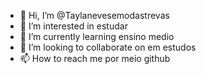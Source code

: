 - 👋 Hi, I’m @Taylanevesemodastrevas
- 👀 I’m interested in estudar
- 🌱 I’m currently learning ensino medio
- 💞️ I’m looking to collaborate on em estudos
- 📫 How to reach me por meio github

<!---
Taylanevesemodastrevas/Taylanevesemodastrevas is a ✨ special ✨ repository because its `README.md` (this file) appears on your GitHub profile.
You can click the Preview link to take a look at your changes.
--->
